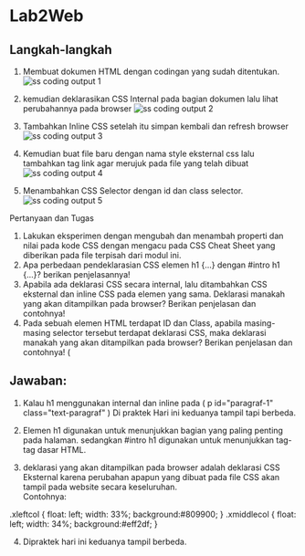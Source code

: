 # Lab2Web
## Langkah-langkah
1.  Membuat dokumen HTML dengan codingan yang sudah ditentukan.
![ss coding   output 1](https://user-images.githubusercontent.com/56379905/114418029-5371a800-9bdc-11eb-8068-c641ee8be15d.png)

2. kemudian deklarasikan CSS Internal pada bagian dokumen lalu lihat perubahannya pada browser
![ss coding   output 2](https://user-images.githubusercontent.com/56379905/114418067-5b314c80-9bdc-11eb-9fba-e1f8f4989d03.png)

3.  Tambahkan Inline CSS setelah itu simpan kembali dan refresh browser
![ss coding   output 3](https://user-images.githubusercontent.com/56379905/114418140-6a17ff00-9bdc-11eb-9f9b-e4395ef23e4a.png)

4. Kemudian buat file baru dengan nama style eksternal css lalu tambahkan tag link agar merujuk pada file yang telah dibuat 
![ss coding   output 4](https://user-images.githubusercontent.com/56379905/114418204-7a2fde80-9bdc-11eb-9202-3b230f7e2694.png)

5. Menambahkan CSS Selector dengan id  dan class selector.
![ss coding   output 5](https://user-images.githubusercontent.com/56379905/114418225-80be5600-9bdc-11eb-96be-2a56b7af64e7.png)

Pertanyaan dan Tugas
1. Lakukan eksperimen dengan mengubah dan menambah properti dan nilai pada kode CSS 
dengan mengacu pada CSS Cheat Sheet yang diberikan pada file terpisah dari modul ini.
2. Apa perbedaan pendeklarasian CSS elemen h1 {...} dengan #intro h1 {...}? berikan 
penjelasannya!
3. Apabila ada deklarasi CSS secara internal, lalu ditambahkan CSS eksternal dan inline CSS pada 
elemen yang sama. Deklarasi manakah yang akan ditampilkan pada browser? Berikan 
penjelasan dan contohnya!
4. Pada sebuah elemen HTML terdapat ID dan Class, apabila masing-masing selector tersebut 
terdapat deklarasi CSS, maka deklarasi manakah yang akan ditampilkan pada browser? 
Berikan penjelasan dan contohnya! ( <p id="paragraf-1" class="text-paragraf"> 

## Jawaban:
1. Kalau h1 menggunakan internal dan inline pada  ( p id="paragraf-1" class="text-paragraf" )
Di praktek Hari ini keduanya tampil tapi berbeda.

2.  Elemen h1 digunakan untuk menunjukkan bagian yang paling penting pada halaman.   sedangkan #intro h1 digunakan untuk menunjukkan tag-tag dasar HTML.

3. deklarasi yang akan ditampilkan pada browser adalah deklarasi CSS Eksternal karena perubahan apapun yang dibuat pada file CSS akan tampil pada website  secara keseluruhan.  
Contohnya:

.xleftcol {
   float: left;
   width: 33%;
   background:#809900;
}
.xmiddlecol {
   float: left;
   width: 34%;
   background:#eff2df;
}


4. Dipraktek hari ini keduanya tampil berbeda. 









